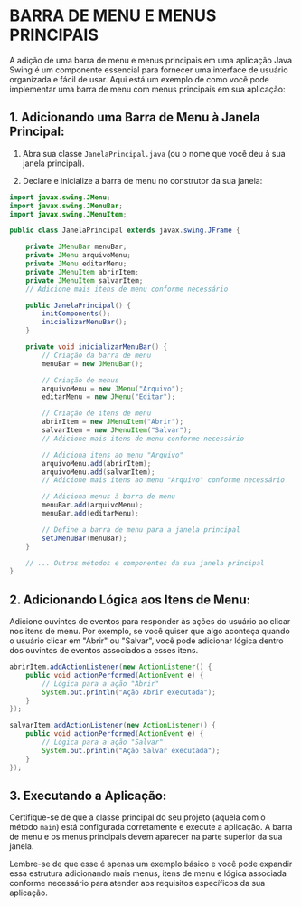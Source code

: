 # BARRA DE MENU E MENUS PRINCIPAIS
A adição de uma barra de menu e menus principais em uma aplicação Java Swing é um componente essencial para fornecer uma interface de usuário organizada e fácil de usar. Aqui está um exemplo de como você pode implementar uma barra de menu com menus principais em sua aplicação:

## 1. Adicionando uma Barra de Menu à Janela Principal:
1. Abra sua classe `JanelaPrincipal.java` (ou o nome que você deu à sua janela principal).

2. Declare e inicialize a barra de menu no construtor da sua janela:

```java
import javax.swing.JMenu;
import javax.swing.JMenuBar;
import javax.swing.JMenuItem;

public class JanelaPrincipal extends javax.swing.JFrame {

    private JMenuBar menuBar;
    private JMenu arquivoMenu;
    private JMenu editarMenu;
    private JMenuItem abrirItem;
    private JMenuItem salvarItem;
    // Adicione mais itens de menu conforme necessário

    public JanelaPrincipal() {
        initComponents();
        inicializarMenuBar();
    }

    private void inicializarMenuBar() {
        // Criação da barra de menu
        menuBar = new JMenuBar();

        // Criação de menus
        arquivoMenu = new JMenu("Arquivo");
        editarMenu = new JMenu("Editar");

        // Criação de itens de menu
        abrirItem = new JMenuItem("Abrir");
        salvarItem = new JMenuItem("Salvar");
        // Adicione mais itens de menu conforme necessário

        // Adiciona itens ao menu "Arquivo"
        arquivoMenu.add(abrirItem);
        arquivoMenu.add(salvarItem);
        // Adicione mais itens ao menu "Arquivo" conforme necessário

        // Adiciona menus à barra de menu
        menuBar.add(arquivoMenu);
        menuBar.add(editarMenu);

        // Define a barra de menu para a janela principal
        setJMenuBar(menuBar);
    }

    // ... Outros métodos e componentes da sua janela principal
}
```

## 2. Adicionando Lógica aos Itens de Menu:
Adicione ouvintes de eventos para responder às ações do usuário ao clicar nos itens de menu. Por exemplo, se você quiser que algo aconteça quando o usuário clicar em "Abrir" ou "Salvar", você pode adicionar lógica dentro dos ouvintes de eventos associados a esses itens.

```java
abrirItem.addActionListener(new ActionListener() {
    public void actionPerformed(ActionEvent e) {
        // Lógica para a ação "Abrir"
        System.out.println("Ação Abrir executada");
    }
});

salvarItem.addActionListener(new ActionListener() {
    public void actionPerformed(ActionEvent e) {
        // Lógica para a ação "Salvar"
        System.out.println("Ação Salvar executada");
    }
});
```

## 3. Executando a Aplicação:
Certifique-se de que a classe principal do seu projeto (aquela com o método `main`) está configurada corretamente e execute a aplicação. A barra de menu e os menus principais devem aparecer na parte superior da sua janela.

Lembre-se de que esse é apenas um exemplo básico e você pode expandir essa estrutura adicionando mais menus, itens de menu e lógica associada conforme necessário para atender aos requisitos específicos da sua aplicação.
